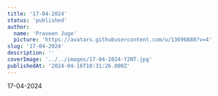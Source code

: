 ```yaml
---
title: '17-04-2024'
status: 'published'
author:
  name: 'Praveen Juge'
  picture: 'https://avatars.githubusercontent.com/u/13696888?v=4'
slug: '17-04-2024'
description: ''
coverImage: '../../images/17-04-2024-Y2NT.jpg'
publishedAt: '2024-04-16T18:31:26.000Z'
---
```


17-04-2024